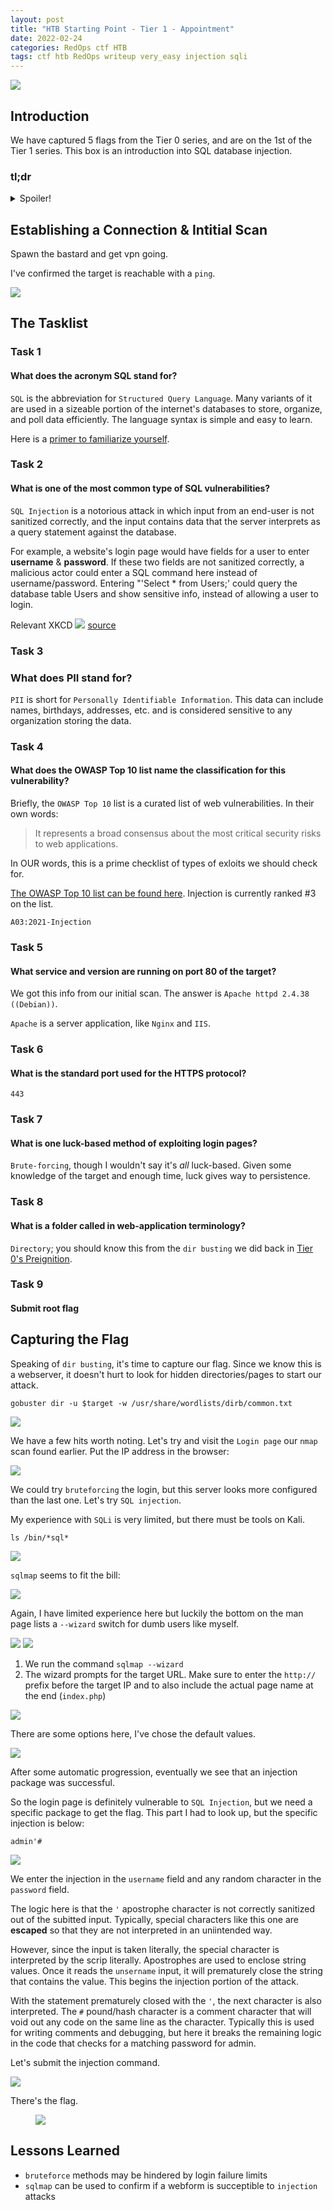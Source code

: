 ```yaml
---
layout: post
title: "HTB Starting Point - Tier 1 - Appointment"
date: 2022-02-24
categories: RedOps ctf HTB
tags: ctf htb RedOps writeup very_easy injection sqli
---
```

<img src='/assets/img/ctf/htb/sp/tier1/appointment/appointment.PNG'/>

## Introduction

We have captured 5 flags from the Tier 0 series, and are on the 1st of the Tier 1 series. This box is an introduction into SQL database injection.

### tl;dr                                      
<details>                                                                                      
  <summary>Spoiler!</summary>                                                                  
                                                                                               
   1. dirbust to find the web login page.<br/>
   2. use `SQLi`, specifically `admin'#`<br/>          
   <figure><img src='/assets/img/ctf/htb/sp/tier1/appointment/gandalf.gif'/><figcaption>"A wizard is never late, nor is he early. He arrives precisely when he means to." -Me running late, always. </figcaption></figure>                                     
</details>      

## Establishing a Connection & Intitial Scan

Spawn the bastard and get vpn going.

I've confirmed the target is reachable with a `ping`.

<img src='/assets/img/ctf/htb/sp/tier1/appointment/1scan.png'/>

## The Tasklist

### Task 1
#### What does the acronym SQL stand for?

`SQL` is the abbreviation for `Structured Query Language`. Many variants of it are used in a sizeable portion of the internet's databases to store, organize, and poll data efficiently. The language syntax is simple and easy to learn. 

Here is a [primer to familiarize yourself](https://www.tutorialrepublic.com/sql-tutorial/).


### Task 2
#### What is one of the most common type of SQL vulnerabilities?

`SQL Injection` is a notorious attack in which input from an end-user is not sanitized correctly, and the input contains data that the server interprets as a query statement against the database.

For example, a website's login page would have fields for a user to enter **username** & **password**. If these two fields are not sanitized correctly, a malicious actor could enter a SQL command here instead of username/password. Entering "'Select * from Users;' could query the database table Users and show sensitive info, instead of allowing a user to login.

Relevant XKCD
<img src='/assets/img/ctf/htb/sp/tier1/appointment/bobbytables.png'/>
[source](https://xkcd.com/327/)


### Task 3
### What does PII stand for?

`PII` is short for `Personally Identifiable Information`. This data can include names, birthdays, addresses, etc. and is considered sensitive to any organization storing the data.

### Task 4 
#### What does the OWASP Top 10 list name the classification for this vulnerability?

Briefly, the `OWASP Top 10` list is a curated list of web vulnerabilities. In their own words:
> It represents a broad consensus about the most critical security risks to web applications.

In OUR words, this is a prime checklist of types of exloits we should check for. 

[The OWASP Top 10 list can be found here](https://owasp.org/Top10/). Injection is currently ranked #3 on the list.

`A03:2021-Injection`

### Task 5
#### What service and version are running on port 80 of the target?

We got this info from our initial scan. The answer is `Apache httpd 2.4.38 ((Debian))`.

`Apache` is a server application, like `Nginx` and `IIS`. 

### Task 6
#### What is the standard port used for the HTTPS protocol?

`443`

### Task 7
#### What is one luck-based method of exploiting login pages?

`Brute-forcing`, though I wouldn't say it's *all* luck-based. Given some knowledge of the target and enough time, luck gives way to persistence.

### Task 8
#### What is a folder called in web-application terminology?

`Directory`; you should know this from the `dir busting` we did back in [Tier 0's Preignition](https://opfor-haunter.github.io/posts/HTB-SP-T0-Preignition/).

### Task 9
####  Submit root flag

## Capturing the Flag

Speaking of `dir busting`, it's time to capture our flag. Since we know this is a webserver, it doesn't hurt to look for hidden directories/pages to start our attack.

`gobuster dir -u $target -w /usr/share/wordlists/dirb/common.txt`

<img src='/assets/img/ctf/htb/sp/tier1/appointment/3gobuster.png'/>

We have a few hits worth noting. Let's try and visit the `Login page` our `nmap` scan found earlier. Put the IP address in the browser:

<img src='/assets/img/ctf/htb/sp/tier1/appointment/2login.png'/>

We could try `bruteforcing` the login, but this server looks more configured than the last one. Let's try `SQL injection`.

My experience with `SQLi` is very limited, but there must be tools on Kali. 

`ls /bin/*sql*`

<img src='/assets/img/ctf/htb/sp/tier1/appointment/4sqltools.png'/>

`sqlmap` seems to fit the bill:

<img src='/assets/img/ctf/htb/sp/tier1/appointment/5sqlmap.png'/>

Again, I have limited experience here but luckily the bottom on the man page lists a `--wizard` switch for dumb users like myself. 

<img src='/assets/img/ctf/htb/sp/tier1/appointment/6sqlmapwiz.png'/>


<img src='/assets/img/ctf/htb/sp/tier1/appointment/7sqlmap.png'/>

1. We run the command `sqlmap --wizard`
2. The wizard prompts for the target URL. Make sure to enter the `http://` prefix before the target IP and to also include the actual page name at the end (`index.php`)

<img src='/assets/img/ctf/htb/sp/tier1/appointment/8sqlmap.png'/>

There are some options here, I've chose the default values.

<img src='/assets/img/ctf/htb/sp/tier1/appointment/9sqlmap.png'/>

After some automatic progression, eventually we see that an injection package was successful.

So the login page is definitely vulnerable to `SQL Injection`, but we need a specific package to get the flag. This part I had to look up, but the specific injection is below:

`admin'#`

<img src='/assets/img/ctf/htb/sp/tier1/appointment/10login.png'/>

We enter the injection in the `username` field and any random character in the `password` field.

The logic here is that the `'` apostrophe character is not correctly sanitized out of the subitted input. Typically, special characters like this one are **escaped** so that they are not interpreted in an uniintended way.

However, since the input is taken literally, the special character is interpreted by the scrip literally. Apostrophes are used to enclose string values. Once it reads the `unsername` input, it will prematurely close the string that contains the value. This begins the injection portion of the attack.

With the statement prematurely closed with the `'`, the next character is also interpreted. The `#` pound/hash character is a comment character that will void out any code on the same line as the character. Typically this is used for writing comments and debugging, but here it breaks the remaining logic in the code that checks for a matching password for admin.

Let's submit the injection command.

<img src='/assets/img/ctf/htb/sp/tier1/appointment/10flag.png'/>

There's the flag.

<figure><img src='/assets/img/ctf/htb/sp/tier1/appointment/appointmet2.png'/><figcaption> </figcaption></figure>


## Lessons Learned

* `bruteforce` methods may be hindered by login failure limits
* `sqlmap` can be used to confirm if a webform is succeptible to `injection` attacks
